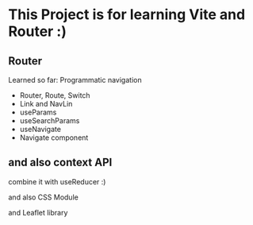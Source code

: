 # This Project is for learning Vite and Router :)

## Router

Learned so far: Programmatic navigation

- Router, Route, Switch
- Link and NavLin
- useParams
- useSearchParams
- useNavigate
- Navigate component

## and also context API

combine it with useReducer :)

and also CSS Module

and Leaflet library
